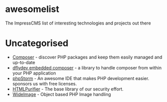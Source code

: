# awesomelist
The ImpressCMS list of interesting technologies and projects out there

# Uncategorised
* [Composer](https://getcomposer.org) - discover PHP packages and keep them easily managed and up-to-date
* [dflydev embedded composer](https://github.com/dflydev/dflydev-embedded-composer) - a library to handle composer from within your PHP application
* [phpStorm](https://www.jetbrains.com/phpstorm/) - An awesome IDE that makes PHP development easier. sponsors us with free licenses.
* [HTMLPurifier](https://htmlpurifier.org) - The base library of our security effort. 
* [WideImage](https://github.com/smottt/WideImage) - Object based PHP Image handling

